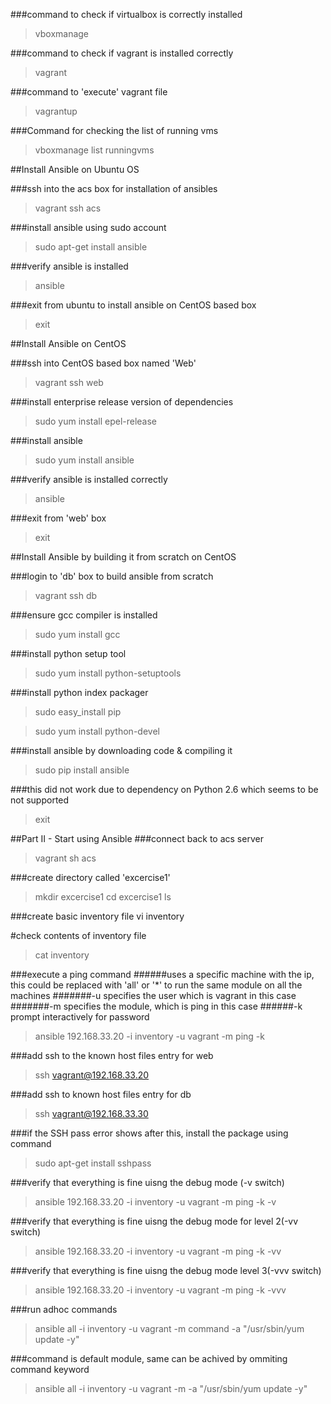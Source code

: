 ###command to check if virtualbox is correctly installed 
>vboxmanage 

###command to check if vagrant is installed correctly
>vagrant

###command to 'execute' vagrant file
>vagrantup

###Command for checking the list of running vms
>vboxmanage list runningvms

##Install Ansible on Ubuntu OS

###ssh into the acs box for installation of ansibles
>vagrant ssh acs

###install ansible using sudo account
>sudo apt-get install ansible

###verify ansible is installed
>ansible

###exit from ubuntu to install ansible on CentOS based box
>exit

##Install Ansible on CentOS

###ssh into CentOS based box named 'Web'
>vagrant ssh web

###install enterprise release version of dependencies
>sudo yum install epel-release

###install ansible
>sudo yum install ansible

###verify ansible is installed correctly
>ansible

###exit from 'web' box 
>exit

##Install Ansible by building it from scratch on CentOS

###login to 'db' box to build ansible from scratch
>vagrant ssh db

###ensure gcc compiler is installed
>sudo yum install gcc

###install python setup tool
>sudo yum install python-setuptools

###install python index packager
>sudo easy_install pip

>sudo yum install python-devel

###install ansible by downloading code & compiling it
>sudo pip install ansible

###this did not work due to dependency on Python 2.6 which seems to be not supported

>exit

##Part II - Start using Ansible 
###connect back to acs server
>vagrant sh acs

###create directory called 'excercise1'
>mkdir excercise1
>cd excercise1
>ls

###create basic inventory file
vi inventory

#check contents of inventory file
>cat inventory

###execute a ping command
######uses a specific machine with the ip, this could be replaced with 'all' or '*' to run the same module on all the machines
#######-u specifies the user which is vagrant in this case
#######-m specifies the module, which is ping in this case
######-k prompt interactively for password
>ansible 192.168.33.20 -i inventory -u vagrant -m ping -k

###add ssh to the known host files entry for web
>ssh vagrant@192.168.33.20

###add ssh to known host files entry for db
>ssh vagrant@192.168.33.30

###if the SSH pass error shows after this, install the package using command
>sudo apt-get install sshpass

###verify that everything is fine uisng the debug mode (-v switch)
>ansible 192.168.33.20 -i inventory -u vagrant -m ping -k -v

###verify that everything is fine uisng the debug mode for level 2(-vv switch)
>ansible 192.168.33.20 -i inventory -u vagrant -m ping -k -vv

###verify that everything is fine uisng the debug mode level 3(-vvv switch)
>ansible 192.168.33.20 -i inventory -u vagrant -m ping -k -vvv

###run adhoc commands
>ansible all -i inventory -u vagrant -m command -a "/usr/sbin/yum update -y"

###command is default module, same can be achived by ommiting command keyword
>ansible all -i inventory -u vagrant -m -a "/usr/sbin/yum update -y"





